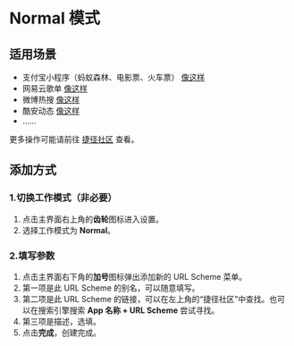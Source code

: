 # Normal 模式

## 适用场景
- 支付宝小程序（蚂蚁森林、电影票、火车票） [像这样](anywhere://url?param1=alipays://platformapi/startapp?appId=60000002&type=0)
- 网易云歌单 [像这样]( anywhere://url?param1=orpheus://playlist/523958926&&type=0)
- 微博热搜 [像这样](anywhere://url?param1=weibo://fragmentpage?containerid=102803&type=0)
- 酷安动态 [像这样](anywhere://url?param1=coolmarket://www.coolapk.com/feed/271681&type=0)
- ……

更多操作可能请前往 [捷径社区](https://sharecuts.cn/apps) 查看。

## 添加方式
### 1.切换工作模式（非必要）
1. 点击主界面右上角的**齿轮**图标进入设置。
2. 选择工作模式为 **Normal**。

### 2.填写参数
1. 点击主界面右下角的**加号**图标弹出添加新的 URL Scheme 菜单。
2. 第一项是此 URL Scheme 的别名，可以随意填写。
3. 第二项是此 URL Scheme 的链接，可以在左上角的“捷径社区”中查找。也可以在搜索引擎搜索 **App 名称 + URL Scheme** 尝试寻找。
4. 第三项是描述，选填。
5. 点击**完成**，创建完成。
